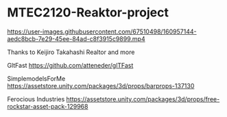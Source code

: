 # MTEC2120-Reaktor-project


https://user-images.githubusercontent.com/67510498/160957144-aedc8bcb-7e29-45ee-84ad-c8f3915c9899.mp4














Thanks to
Keijiro Takahashi
Realtor and more

GltFast
https://github.com/atteneder/glTFast

SimplemodelsForMe
https://assetstore.unity.com/packages/3d/props/barprops-137130

Ferocious Industries
https://assetstore.unity.com/packages/3d/props/free-rockstar-asset-pack-129968
